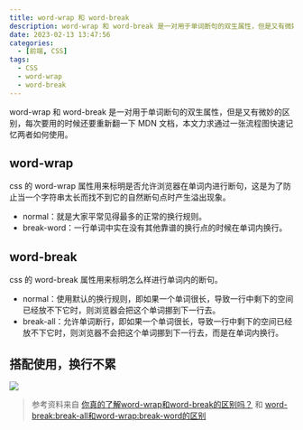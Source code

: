 ```yaml
---
title: word-wrap 和 word-break
description: word-wrap 和 word-break 是一对用于单词断句的双生属性，但是又有微妙的区别，每次要用的时候还要重新翻一下 MDN 文档，本文力求通过一张流程图快速记忆两者如何使用。
date: 2023-02-13 13:47:56
categories:
  - [前端, CSS]
tags:
  - CSS
  - word-wrap
  - word-break
---
```


<ins class="adsbygoogle" style="display:block; text-align:center;"  data-ad-layout="in-article" data-ad-format="fluid" data-ad-client="ca-pub-7962287588031867" data-ad-slot="2542544532"></ins><script> (adsbygoogle = window.adsbygoogle || []).push({});</script>


word-wrap 和 word-break 是一对用于单词断句的双生属性，但是又有微妙的区别，每次要用的时候还要重新翻一下 MDN 文档，本文力求通过一张流程图快速记忆两者如何使用。

## word-wrap

css 的 word-wrap 属性用来标明是否允许浏览器在单词内进行断句，这是为了防止当一个字符串太长而找不到它的自然断句点时产生溢出现象。

- normal：就是大家平常见得最多的正常的换行规则。
- break-word：一行单词中实在没有其他靠谱的换行点的时候在单词内换行。

## word-break

css 的 word-break 属性用来标明怎么样进行单词内的断句。

- normal：使用默认的换行规则，即如果一个单词很长，导致一行中剩下的空间已经放不下它时，则浏览器会把这个单词挪到下一行去。
- break-all：允许单词断行，即如果一个单词很长，导致一行中剩下的空间已经放不下它时，则浏览器不会把这个单词挪到下一行去，而是在单词内换行。

## 搭配使用，换行不累

![](https://picbed.qunarzz.com/3d7e329ab089d28c7bde5be75573f1d3.png)

> 参考资料来自 [你真的了解word-wrap和word-break的区别吗？](https://www.cnblogs.com/2050/archive/2012/08/10/2632256.html) 和 [word-break:break-all和word-wrap:break-word的区别](https://www.zhangxinxu.com/wordpress/2015/11/diff-word-break-break-all-word-wrap-break-word/)
